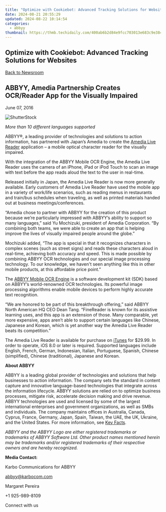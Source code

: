 ```yaml
---
title: "Optimize with Cookiebot: Advanced Tracking Solutions for Websites"
date: 2024-08-21 20:55:29
updated: 2024-08-22 10:14:54
categories:
  - abbyy
thumbnail: https://thmb.techidaily.com/400ab6b2d84e9fcc703013e683c9e38470acb071407495f0911dc7de431c6c41.jpg
---
```


## Optimize with Cookiebot: Advanced Tracking Solutions for Websites

[Back to Newsroom](https://tools.techidaily.com/abbyy/products/)

## ABBYY, Amedia Partnership Creates OCR/Reader App for the Visually Impaired

June 07, 2016

![ShutterStock](https://content.abbyy.com/-/media/project/abbyy/abbyy/branchtemplates/shutterstock_1272462163_1296-x-729.jpg?h=729&iar=0&w=1296)

_More than 10 different languages supported_ 

ABBYY®, a leading provider of technologies and solutions to action information, has partnered with Japan’s Amedia to create the [Amedia Live Reader](https://itunes.apple.com/us/app/amedia-live-reader/id1040357170?mt=8) application – a mobile optical character reader for the visually impaired.

With the integration of the ABBYY Mobile OCR Engine, the Amedia Live Reader uses the camera of an iPhone, iPad or iPod Touch to scan an image with text before the app reads aloud the text to the user in real-time.

Released initially in Japan, the Amedia Live Reader is now more generally available. Early customers of Amedia Live Reader have used the mobile app in a variety of work/life scenarios, such as reading menus in restaurants and train/bus schedules when traveling, as well as printed materials handed out at business meetings/conferences.

“Amedia chose to partner with ABBYY for the creation of this product because we’re particularly impressed with ABBYY’s ability to support so many languages,” said Yu Mochizuki, president of Amedia Corporation. “By combining both teams, we were able to create an app that is helping improve the lives of visually impaired people around the globe.”

Mochizuki added, “The app is special in that it recognizes characters in complex scenes (such as street signs) and reads these characters aloud in real-time, achieving both accuracy and speed. This is made possible by combining ABBYY OCR technologies and our special image processing technology. To our knowledge, we haven't seen anything like this in other mobile products, at this affordable price point.”

The [ABBYY Mobile OCR Engine](https://tools.techidaily.com/abbyy/products/) is a software development kit (SDK) based on ABBYY’s world-renowned OCR technologies. Its powerful image processing algorithms enable mobile devices to perform highly accurate text recognition.

“We are honored to be part of this breakthrough offering,” said ABBYY North American HQ CEO Dean Tang. “FineReader is known for its assistive learning uses, and this app is an extension of those. Many comparable, yet more expensive, apps aren’t able to support certain languages like Chinese, Japanese and Korean, which is yet another way the Amedia Live Reader beats its competition.”

The Amedia Live Reader is available for purchase on [iTunes](https://itunes.apple.com/us/app/amedia-live-reader/id1040357170?mt=8) for $29.99\. In order to operate, iOS 8.0 or later is required. Supported languages include English, French, German, Indonesian, Italian, Portuguese, Spanish, Chinese (simplified), Chinese (traditional), Japanese and Korean.

**About ABBYY**

ABBYY is a leading global provider of technologies and solutions that help businesses to action information. The company sets the standard in content capture and innovative language-based technologies that integrate across the information lifecycle. ABBYY solutions are relied on to optimize business processes, mitigate risk, accelerate decision making and drive revenue. ABBYY technologies are used and licensed by some of the largest international enterprises and government organizations, as well as SMBs and individuals. The company maintains offices in Australia, Canada, Cyprus, France, Germany, Japan, Spain, Taiwan, the UAE, the UK, Ukraine, and the United States. For more information, see [Key Facts](https://tools.techidaily.com/abbyy/products/).

_ABBYY and the ABBYY Logo are either registered trademarks or trademarks of ABBYY Software Ltd. Other product names mentioned herein may be trademarks and/or registered trademarks of their respective owners and are hereby recognized._

**Media Contact:** 

Karbo Communications for ABBYY

abbyy@karbocom.com

Margaret Pereira

+1 925-989-8109

Connect with us

<ins class="adsbygoogle"
     style="display:block"
     data-ad-format="autorelaxed"
     data-ad-client="ca-pub-7571918770474297"
     data-ad-slot="1223367746"></ins>



<ins class="adsbygoogle"
     style="display:block"
     data-ad-client="ca-pub-7571918770474297"
     data-ad-slot="8358498916"
     data-ad-format="auto"
     data-full-width-responsive="true"></ins>
